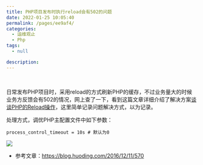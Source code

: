 ```yaml
---
title: PHP项目发布时执行reload会有502的问题
date: 2022-01-25 10:05:40
permalink: /pages/ee9af4/
categories:
  - 运维观止
  - Php
tags:
  - null

description:
---
```


<br><ArticleTopAd></ArticleTopAd>


日常发布PHP项目时，采用reload的方式刷新PHP的缓存，不过业务量大的时候业务方反馈会有502的情况，网上查了一下，看到这篇文章详细介绍了解决方案[谈谈PHP的Reload操作](https://blog.huoding.com/2016/12/11/570)，这里简单记录问题解决方式，以为记录。

处理方式，调优PHP主配置文件中如下参数：

```
process_control_timeout = 10s # 默认为0
```

![](http://t.eryajf.net/imgs/2022/01/6b7eea290b476d8e.jpeg)

- 参考文章：https://blog.huoding.com/2016/12/11/570

<br><ArticleTopAd></ArticleTopAd>
